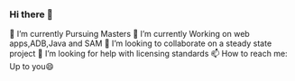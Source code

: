 ### Hi there 👋

🔭 I’m currently Pursuing Masters
🌱 I’m currently Working on web apps,ADB,Java and SAM
👯 I’m looking to collaborate on a steady state project
🤔 I’m looking for help with licensing standards
📫 How to reach me: Up to you😄

